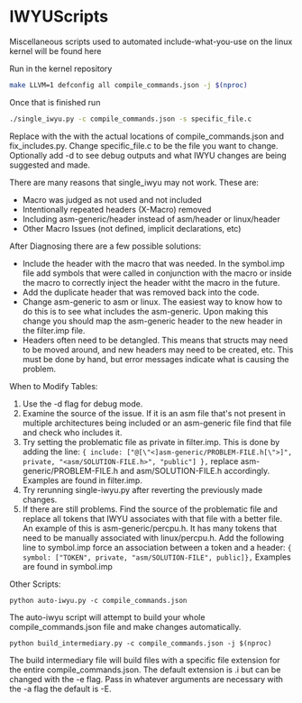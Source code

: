 # IWYUScripts
Miscellaneous scripts used to automated include-what-you-use on the linux kernel will be found here

Run in the kernel repository
```bash
make LLVM=1 defconfig all compile_commands.json -j $(nproc)
```

Once that is finished run

```bash
./single_iwyu.py -c compile_commands.json -s specific_file.c
```

Replace with the with the actual locations of compile_commands.json and fix_includes.py. 
Change specific_file.c to be the file you want to change. Optionally add -d to see debug outputs and what IWYU changes are being suggested and made.

There are many reasons that single_iwyu may not work. These are:
* Macro was judged as not used and not included
* Intentionally repeated headers (X-Macro) removed
* Including asm-generic/header instead of asm/header or linux/header
* Other Macro Issues (not defined, implicit declarations, etc)


After Diagnosing there are a few possible solutions:
* Include the header with the macro that was needed. In the symbol.imp file add symbols that were called in conjunction with the macro or inside the macro to correctly inject the header witht the macro in the future.
* Add the duplicate header that was removed back into the code.
* Change asm-generic to asm or linux. The easiest way to know how to do this is to see what includes the asm-generic. Upon making this change you should map the asm-generic header to the new header in the filter.imp file.
* Headers often need to be detangled. This means that structs may need to be moved around, and new headers may need to be created, etc. This must be done by hand, but error messages indicate what is causing the problem.

When to Modify Tables:
1. Use the -d flag for debug mode. 
2. Examine the source of the issue. If it is an asm file that's not present in multiple architectures being included or an asm-generic file find that file and check who includes it.
3. Try setting the problematic file as private in filter.imp. This is done by adding the line:
   ```{ include: ["@[\"<]asm-generic/PROBLEM-FILE.h[\">]", private, "<asm/SOLUTION-FILE.h>", "public"] },```
   replace asm-generic/PROBLEM-FILE.h and asm/SOLUTION-FILE.h accordingly. Examples are found in filter.imp.
4. Try rerunning single-iwyu.py after reverting the previously made changes.
5. If there are still problems. Find the source of the problematic file and replace all tokens that IWYU associates with that file with a better file. An example of this is asm-generic/percpu.h. It has many tokens that need to be manually associated with linux/percpu.h. Add the following line to symbol.imp force an association between a token and a header:
   ```{ symbol: ["TOKEN", private, "asm/SOLUTION-FILE", public]},```
   Examples are found in symbol.imp

Other Scripts:
```
python auto-iwyu.py -c compile_commands.json
```
The auto-iwyu script will attempt to build your whole compile_commands.json file and make changes automatically.

```
python build_intermediary.py -c compile_commands.json -j $(nproc)
```
The build intermediary file will build files with a specific file extension for the entire compile_commands.json. The default extension is .i but can be changed with the -e flag. Pass in whatever arguments are necessary with the -a flag the default is -E.